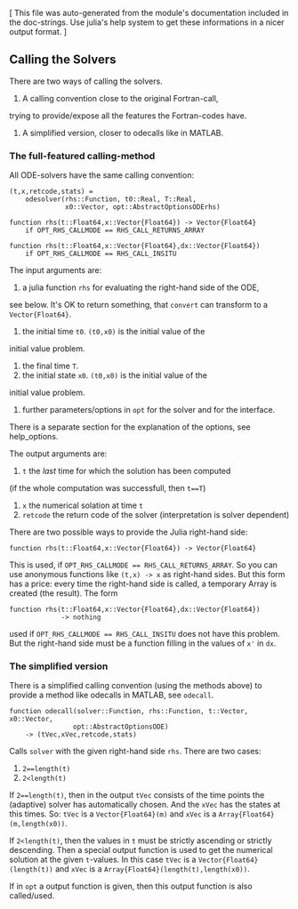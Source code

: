 [ This file was auto-generated from the module's documentation included in the doc-strings. Use julia's help system to get these informations in a nicer output format. ]

## Calling the Solvers

There are two ways of calling the solvers.

1. A calling convention close to the original Fortran-call,

trying to provide/expose all the features the Fortran-codes have.

1. A simplified version, closer to odecalls like in MATLAB.

### The full-featured calling-method

All ODE-solvers have the same calling convention:

```
(t,x,retcode,stats) = 
    odesolver(rhs::Function, t0::Real, T::Real,
              x0::Vector, opt::AbstractOptionsODErhs)

function rhs(t::Float64,x::Vector{Float64}) -> Vector{Float64}
    if OPT_RHS_CALLMODE == RHS_CALL_RETURNS_ARRAY

function rhs(t::Float64,x::Vector{Float64},dx::Vector{Float64}) 
    if OPT_RHS_CALLMODE == RHS_CALL_INSITU
```

The input arguments are:

1. a julia function `rhs` for evaluating the right-hand side of the ODE,

see below. It's OK to return something, that `convert` can transform to a `Vector{Float64}`.

1. the initial time `t0`. `(t0,x0)` is the initial value of the

initial value problem.

1. the final time `T`.
2. the initial state `x0`. `(t0,x0)` is the initial value of the

initial value problem.

1. further parameters/options in `opt` for the solver and for the interface.

There is a separate section for the explanation of the options, see help_options.

The output arguments are:

1. `t` the *last* time for which the solution has been computed

(if the whole computation was successfull, then `t==T`)

1. `x` the numerical solation at time `t`
2. `retcode` the return code of the solver (interpretation is solver dependent)

There are two possible ways to provide the Julia right-hand side:

```
function rhs(t::Float64,x::Vector{Float64}) -> Vector{Float64}
```

This is used, if `OPT_RHS_CALLMODE == RHS_CALL_RETURNS_ARRAY`. So you can use anonymous functions like `(t,x) -> x` as right-hand sides. But this form has a price: every time the right-hand side is called, a temporary Array is created (the result). The form

```
function rhs(t::Float64,x::Vector{Float64},dx::Vector{Float64}) 
             -> nothing
```

used if `OPT_RHS_CALLMODE == RHS_CALL_INSITU` does not have this problem. But the right-hand side must be a function filling in the values of `x'` in `dx`.

### The simplified version

There is a simplified calling convention (using the methods above) to provide a method like odecalls in MATLAB,  see `odecall`.



```
function odecall(solver::Function, rhs::Function, t::Vector, x0::Vector,
                opt::AbstractOptionsODE)
    -> (tVec,xVec,retcode,stats)
```

Calls `solver` with the given right-hand side `rhs`. There are two cases:

1. `2==length(t)`
2. `2<length(t)`

If `2==length(t)`, then in the output `tVec` consists of the time points the (adaptive) solver has automatically chosen. And the `xVec` has the states at this times. So: `tVec` is a `Vector{Float64}(m)` and `xVec` is a `Array{Float64}(m,length(x0))`.

If `2<length(t)`, then the values in `t` must be strictly ascending or strictly descending. Then a special output function is used to get the numerical solution at the given `t`-values. In this case `tVec` is a `Vector{Float64}(length(t))` and `xVec` is a `Array{Float64}(length(t),length(x0))`.

If in `opt` a output function is given, then this output function is also called/used.



